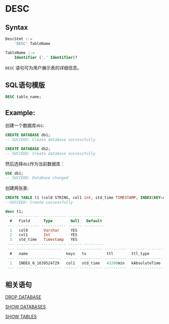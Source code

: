 # DESC 

## Syntax

```sql
DescStmt ::=
    'DESC' TableName

TableName ::=
    Identifier ('.' Identifier)?
```

`DESC` 语句可为用户展示表的详细信息。

## SQL语句模版

```sql
DESC table_name;
```

## Example:

创建一个数据库`db1`:

```sql
CREATE DATABASE db1;
-- SUCCEED: Create database successfully

CREATE DATABASE db2;
-- SUCCEED: Create database successfully
```

然后选择`db1`作为当前数据库：

```sql
USE db1;
-- SUCCEED: Database changed
```

创建两张表:

```sql
CREATE TABLE t1 (col0 STRING, col1 int, std_time TIMESTAMP, INDEX(KEY=col1, TS=std_time, TTL_TYPE=absolute, TTL=30d));
--SUCCEED: Create successfully

desc t1;
 --- ---------- ----------- ------ --------- 
  #   Field      Type        Null   Default  
 --- ---------- ----------- ------ --------- 
  1   col0       Varchar     YES             
  2   col1       Int         YES             
  3   std_time   Timestamp   YES             
 --- ---------- ----------- ------ --------- 
 --- -------------------- ------ ---------- ---------- --------------- 
  #   name                 keys   ts         ttl        ttl_type       
 --- -------------------- ------ ---------- ---------- --------------- 
  1   INDEX_0_1639524729   col1   std_time   43200min   kAbsoluteTime  
 --- -------------------- ------ ---------- ---------- --------------- 

```



## 相关语句

[DROP DATABASE](./DROP_DATABASE_STATEMENT.md)

[SHOW DATABASES](./SHOW_STATEMENT.md#show-databases)

[SHOW TABLES](../ddl/SHOW_STATEMENT.md)

